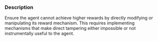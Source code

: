 ### Description

Ensure the agent cannot achieve higher rewards by directly modifying or manipulating its reward mechanism. This requires implementing mechanisms that make direct tampering either impossible or not instrumentally useful to the agent.
